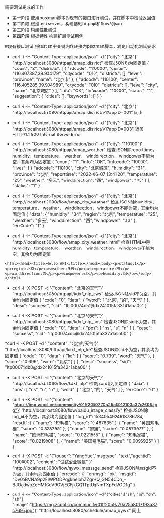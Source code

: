 需要测试完成的工作
* 第一阶段 使用postman脚本对现有的接口进行测试，并在脚本中检验返回值
* 第二阶段 根据test server，构建基础httpapi和flow的json
* 第三阶段 构建性能测试
* 第四阶段 根据特性 构建扩展测试用例

#现有接口测试
将test.sh中关键内容转换为psotman脚本，满足自动化测试要求
* curl -i -H "Content-Type: application/json" -d '{"city": "北京"}' "http://localhost:8080/httpapi/amap_district"
检查JSON均为固定值
{
    "count": "2",
    "districts": [
        {
            "adcode": "110000",
            "center": "116.407387,39.904179",
            "citycode": "010",
            "districts": [],
            "level": "province",
            "name": "北京市"
        },
        {
            "adcode": "110100",
            "center": "116.405285,39.904989",
            "citycode": "010",
            "districts": [],
            "level": "city",
            "name": "北京城区"
        }
    ],
    "info": "OK",
    "infocode": "10000",
    "status": "1",
    "suggestion": {
        "cities": [],
        "keywords": []
    }
}
* curl -i -H "Content-Type: application/json" -d '{"city": "北京"}' "http://localhost:8080/httpapi/amap_district/v1?appID=001"
同上

* curl -i -H "Content-Type: application/json" -d '{"city": "北京"}' "http://localhost:8080/httpapi/amap_district/v1?appID=003"
返回HTTP/1.1 500 Internal Server Error

* curl -i -H "Content-Type: application/json" -d '{"city": "110100"}' "http://localhost:8080/httpapi/amap_weather"
检查JSON除reporttime， humidity，temperature， weather， winddirection， windpower不能为空，其余均为固定值
{
    "count": "1",
    "info": "OK",
    "infocode": "10000",
    "lives": [
        {
            "adcode": "110100",
            "city": "北京城区",
            "humidity": "34",
            "province": "北京",
            "reporttime": "2022-06-07 13:41:20",
            "temperature": "25",
            "weather": "多云",
            "winddirection": "西",
            "windpower": "≤3"
        }
    ],
    "status": "1"
}
* curl -i -H "Content-Type: application/json" -d '{"city": "北京"}' "http://localhost:8080/flow/amap_city_weather"
检查JSON除humidity，temperature， weather， winddirection， windpower不能为空，其余均为固定值
{
    "data": {
        "humidity": "34",
        "region": "北京",
        "temperature": "25",
        "weather": "多云",
        "winddirection": "西",
        "windpower": "≤3"
    },
    "errCode": "1"
}
* curl -i -H "Content-Type: application/json" -d '{"city": "北京"}' "http://localhost:8080/flow/amap_city_weather_html"
检查HTML中除humidity，temperature， weather， winddirection， windpower不能为空，其余均为固定值

`<html><head><title>Hello API</title></head><body><p>status:1</p><p>region:北京</p><p>weather:多云</p><p>temperature:25</p><p>winddirection:西</p><p>windpower:≤3</p><p>humidity:34</p></body></html>`
* curl -i -X POST -d '{"content": "北京的天气"}' "http://localhost:8080/httpapi/kdxf_nlp_cws"
检查JSON除sid不为空，其余均为固定值
{
    "code": "0",
    "data": {
        "word": [
            "北京",
            "的",
            "天气"
        ]
    },
    "desc": "success",
    "sid": "ltp00074c51@dx241015fa33141aba00"
}

* curl -i -X POST -d '{"content": "北京的天气"}' "http://localhost:8080/httpapi/kdxf_nlp_pos"
检查JSON除sid不为空，其余均为固定值
{
    "code": "0",
    "data": {
        "pos": [
            "ns",
            "u",
            "n"
        ]
    },
    "desc": "success",
    "sid": "ltp00074cdc@dx241015fa337a1aba00"
}

*curl -i -X POST -d '{"content": "北京的天气"}' "http://localhost:8080/httpapi/kdxf_nlp_ke"
检查JSON除sid不为空，其余均为固定值
{
    "code": "0",
    "data": {
        "ke": [
            {
                "score": "0.739",
                "word": "天气"
            },
            {
                "score": "0.696",
                "word": "北京"
            }
        ]
    },
    "desc": "success",
    "sid": "ltp00074db0@dx241015fa34241aba00"
}
* curl -i -X POST -d '{"content": "北京的天气"}' "http://localhost:8080/flow/kdxf_nlp"
检查json均为固定值
{
    "data": {
        "pos": [
            "ns",
            "u",
            "n"
        ],
        "word": [
            "北京",
            "的",
            "天气"
        ]
    },
    "errCode": "0"
}

* curl -i -X POST -d '{"content": "https://img.zcool.cn/community/01ff2059770a25a8012193a37c7695.jpg"}'  "http://localhost:8080/flow/baidu_image_classify"
检查JSON除log_id不为空，其余均为固定值
{
    "log_id": 1534054924618786784,
    "result": [
        {
            "name": "短毛猫",
            "score": "0.487635"
        },
        {
            "name": "英国短毛猫",
            "score": "0.323795"
        },
        {
            "name": "家猫",
            "score": "0.0873927"
        },
        {
            "name": "欧洲短毛猫",
            "score": "0.0221565"
        },
        {
            "name": "短毛家猫",
            "score": "0.0219908"
        },
        {
            "name": "美国短毛猫",
            "score": "0.0096925"
        }
    ]
}
* curl -i -X POST -d '{"touser": "YangYue","msgtype": "text","agentid": "1000002", "content": "试试企业微信" }' "http://localhost:8080/flow/qywx_message_send"
检查JSON除msgid不为空，其余均为固定值
{
    "errcode": 0,
    "errmsg": "ok",
    "msgid": "Dv0oBVNA9p2BIWPODPqgkhelohZZgrHQ_GN54CQh_-BJOgdwoZeHMfGeV9OVjEGFjkGQ1TptUqNmTXpFdVOD1g"
}
* curl -i -H "Content-Type: application/json" -d '{"cities":["sh", "bj", "sh", "sh"], "image":"https://img.zcool.cn/community/01ff2059770a25a8012193a37c7695.jpg"}' "http://localhost:8080/schedule/amap_qywx"
同上
